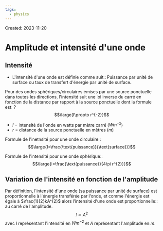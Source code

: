 ```yaml
---
tags:
  - physics
---
```

Created: 2023-11-20

# Amplitude et intensité d'une onde
## Intensité
- L'intensité d'une onde est définie comme suit:: Puissance par unité de surface ou taux de transfert d'énergie par unité de surface.
<!--SR:!2023-12-10,1,130-->

Pour des ondes sphériques/circulaires émises par une source ponctuelle dans toutes les directions, l'intensité suit une loi inverse du carré en fonction de la distance par rapport à la source ponctuelle dont la formule est:
?
$$\large{I\propto r^{-2}}$$
- $I$ = intensité de l'onde en watts par mètre carré ($Wm^{-2}$)
- $r$ = distance de la source ponctuelle en mètres ($m$)
<!--SR:!2023-12-24,23,250-->

Formule de l'inetnsité pour une onde circulaire::$$\large{I=\frac{\text{puissance}}{\text{surface}}}$$
<!--SR:!2023-12-17,17,250-->

Formule de l'intensité pour une onde sphérique::$$\large{I=\frac{\text{puissance}}{4\pi r^{2}}}$$
<!--SR:!2023-12-12,14,230-->

## Variation de l'intensité en fonction de l'amplitude

Par définition, l'intensité d'une onde (sa puissance par unité de surface) est proportionnelle à l'énergie transférée par l'onde, et comme l'énergie est égale à $\frac{1}{2}kA^{2}$ alors l'intensité d'une onde est proportionnelle:: au carré de l'amplitude.$$I\propto A^{2}$$avec $I$ représentant l'intensité en $Wm^{-2}$ et $A$ représentant l'amplitude en $m$.
<!--SR:!2023-12-17,17,250-->


